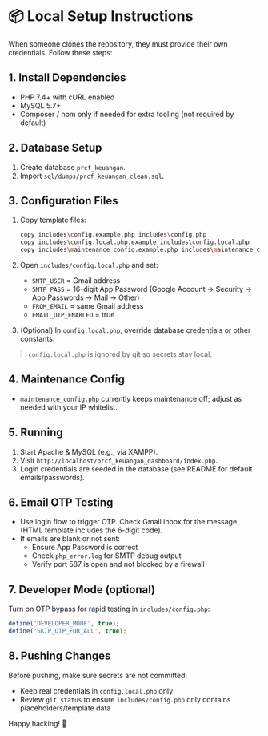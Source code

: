 # 📦 Local Setup Instructions

When someone clones the repository, they must provide their own credentials. Follow these steps:

## 1. Install Dependencies
- PHP 7.4+ with cURL enabled
- MySQL 5.7+
- Composer / npm only if needed for extra tooling (not required by default)

## 2. Database Setup
1. Create database `prcf_keuangan`.
2. Import `sql/dumps/prcf_keuangan_clean.sql`.

## 3. Configuration Files
1. Copy template files:
   ```bash
   copy includes\config.example.php includes\config.php
   copy includes\config.local.php.example includes\config.local.php
   copy includes\maintenance_config.example.php includes\maintenance_config.php
   ```
2. Open `includes/config.local.php` and set:
   - `SMTP_USER` = Gmail address
   - `SMTP_PASS` = 16-digit App Password (Google Account → Security → App Passwords → Mail → Other)
   - `FROM_EMAIL` = same Gmail address
   - `EMAIL_OTP_ENABLED` = true

3. (Optional) In `config.local.php`, override database credentials or other constants.

> `config.local.php` is ignored by git so secrets stay local.

## 4. Maintenance Config
- `maintenance_config.php` currently keeps maintenance off; adjust as needed with your IP whitelist.

## 5. Running
1. Start Apache & MySQL (e.g., via XAMPP).
2. Visit `http://localhost/prcf_keuangan_dashboard/index.php`.
3. Login credentials are seeded in the database (see README for default emails/passwords).

## 6. Email OTP Testing
- Use login flow to trigger OTP. Check Gmail inbox for the message (HTML template includes the 6-digit code).
- If emails are blank or not sent:
  - Ensure App Password is correct
  - Check `php_error.log` for SMTP debug output
  - Verify port 587 is open and not blocked by a firewall

## 7. Developer Mode (optional)
Turn on OTP bypass for rapid testing in `includes/config.php`:
```php
define('DEVELOPER_MODE', true);
define('SKIP_OTP_FOR_ALL', true);
```

## 8. Pushing Changes
Before pushing, make sure secrets are not committed:
- Keep real credentials in `config.local.php` only
- Review `git status` to ensure `includes/config.php` only contains placeholders/template data

Happy hacking! 🎉
